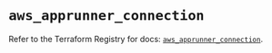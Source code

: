 # `aws_apprunner_connection`

Refer to the Terraform Registry for docs: [`aws_apprunner_connection`](https://registry.terraform.io/providers/hashicorp/aws/5.50.0/docs/resources/apprunner_connection).
